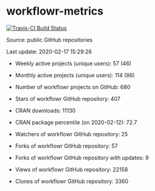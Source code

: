 
<!-- README.md is generated from README.Rmd. Please edit that file -->
workflowr-metrics
=================

[![Travis-CI Build Status](https://travis-ci.org/workflowr/workflowr-metrics.svg?branch=master)](https://travis-ci.org/workflowr/workflowr-metrics)

Source: public GitHub repositories

Last update: 2020-02-17 15:29:26

-   Weekly active projects (unique users): 57 (46)

-   Monthly active projects (unique users): 114 (86)

-   Number of workflowr projects on GitHub: 680

-   Stars of workflowr GitHub repository: 407

-   CRAN downloads: 11130

-   CRAN package percentile (on 2020-02-12): 72.7

-   Watchers of workflowr GitHub repository: 25

-   Forks of workflowr GitHub repository: 57

-   Forks of workflowr GitHub repository with updates: 9

-   Views of workflowr GitHub repository: 22158

-   Clones of workflowr GitHub repository: 3360
